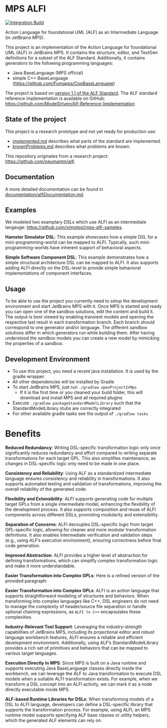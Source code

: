 # MPS ALFI

[![Integration Build](https://github.com/vimotest/mps-alfi/actions/workflows/github-actions-integration.yaml/badge.svg)](https://github.com/vimotest/mps-alfi/actions/workflows/github-actions-integration.yaml)

Action Language for foundational UML (ALF) as an Intermediate Language (in JetBrains MPS).

This project is an implementation of the Action Language for foundational UML (ALF) in JetBrains MPS.
It contains the structure, editor, and TextGen definitions for a subset of the ALF Standard.
Additionally, it contains generators to the following programming languages:

- Java BaseLanguage (MPS official)
- simple C++ BaseLanguage (https://github.com/Fumapps/CppBaseLanguage)

The project is based on [version 1.1 of the ALF Standard](http://www.omg.org/spec/ALF/1.1).
The ALF standard reference implementation is available on GitHub: https://github.com/ModelDriven/Alf-Reference-Implementation

## State of the project

This project is a research prototype and not yet ready for production use:

- [implemented.md](documentation/implemented.md) describes what parts of the standard are implemented.
- [knownProblems.md](documentation/knownProblems.md) describes what problems are known.

This repository originates from a research project: https://github.com/neumantm/alfi

## Documentation

A more detailed documentation can be found in [documentation/alfiDocumentation.md](documentation/alfiDocumentation.md).

## Examples

We modeled two examplary DSLs which use ALFI as an intermediate langauge:
https://github.com/vimotest/mps-alfi-samples.

**Hamster Simulator DSL**: This example showcases how a simple DSL for a mini-programming-world can be mapped to ALFI.
Typically, such mini-programming-worlds have inherent support of behavioral aspects.

**Simple Software Component DSL**: This example demonstrates how a simple structural architecture DSL can be mapped to ALFI.
It also supports adding ALFI directly on the DSL-level to provide simple behavioral implementations of component interfaces.

## Usage

To be able to use the project you currently need to setup the development environment and start JetBrains MPS with it.
Once MPS is started and ready you can open one of the sandbox solutions, edit the content and build it.
The output is best viewed by enabling transient models and opening the respective last result in each transformation branch.
Each branch should correspond to one generator and/or language.
The different sandbox solutions differ in which generators run while building them.
After having understood the sandbox models you can create a new model by mimicking the properties of a sandbox.

## Development Environment

- To use this project, you need a recent java installation. It is used by the gradle wrapper.
- All other dependencies will be installed by Gradle
- To start JetBrains MPS, just run `./gradlew openProjectInMps`
  - If it is the first time or you cleaned your build folder, this will download and install MPS and all required plugins
- Execute `./gradlew packageStandardModelLibrary` such that the StandardModelLibrary stubs are correctly integrated
- For other available gradle tasks see the output of `./gradlew tasks`

# Benefits

**Reduced Redundancy**:
Writing DSL-specific transformation logic only once significantly reduces redundancy and effort compared to writing separate transformations for each target GPL. This also simplifies maintenance, as changes in DSL-specific logic only need to be made in one place.

**Consistency and Reliability**:
Using ALF as a standardized intermediate language ensures consistency and reliability in transformations. It also supports automated testing and validation of transformations, improving the overall reliability of the generated code.

**Flexibility and Extensibility**:
ALFI supports generating code for multiple target GPLs from a single intermediate model, enhancing the flexibility of the development process. It also supports composition and reuse of ALFI components across different DSLs, promoting modularity and extensibility.

**Separation of Concerns**:
ALFI decouples DSL-specific logic from target GPL-specific logic, allowing for cleaner and more modular transformation definitions. It also enables intermediate verification and validation steps (e.g., using ALF’s execution environment), ensuring correctness before final code generation.

**Improved Abstraction**:
ALFI provides a higher level of abstraction for defining transformations, which can simplify complex transformation logic and make it more understandable.

**Easier Transformation into Complex GPLs**:
Here is a refined version of the provided paragraph:

**Easier Transformation into Complex GPLs**:
ALFI is an action language that supports straightforward modeling of structures and behaviors. When transforming into complex languages like C++, DSL engineers do not need to manage the complexity of header/source file separation or handle optional chaining expressions, as `ALFI to C++` encapsulates these complexities.

**Industry-Relevant Tool Support**:
Leveraging the industry-strength capabilities of JetBrains MPS, including its projectional editor and robust language workbench features, ALFI ensures a reliable and efficient development environment. Additionally, using ALF’s StandardModelLibrary provides a rich set of primitives and behaviors that can be mapped to various target languages.

**Execution Directly in MPS**:
Since MPS is built on a Java runtime and supports executing Java BaseLanguage classes directly inside the workbench, we can leverage the ALF to Java transformation to execute DSL models when a suitable ALFI transformation exists. For example, when we transform a DSL concept into an ALFI activity, we can mark it as a node directly executable inside MPS.

**ALF-based Runtime Libraries for DSLs**:
When transforming models of a DSL to ALFI language, developers can define a DSL-specific library that supports the transformation process. For example, using ALFI, an MPS runtime model supports specifying ALF base classes or utility helpers, which the generated ALF elements can rely on.

